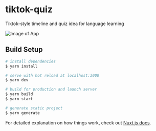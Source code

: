 # tiktok-quiz

Tiktok-style timeline and quiz idea for language learning

![Image of App](https://files.maxacreative.com/maxa/neko%20inu.jpg)

## Build Setup

```bash
# install dependencies
$ yarn install

# serve with hot reload at localhost:3000
$ yarn dev

# build for production and launch server
$ yarn build
$ yarn start

# generate static project
$ yarn generate
```

For detailed explanation on how things work, check out [Nuxt.js docs](https://nuxtjs.org).
